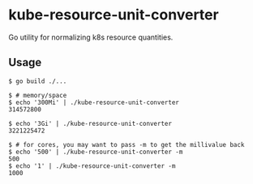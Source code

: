 # kube-resource-unit-converter

Go utility for normalizing k8s resource quantities.

## Usage

```
$ go build ./...

$ # memory/space
$ echo '300Mi' | ./kube-resource-unit-converter
314572800

$ echo '3Gi' | ./kube-resource-unit-converter
3221225472

$ # for cores, you may want to pass -m to get the millivalue back
$ echo '500' | ./kube-resource-unit-converter -m
500
$ echo '1' | ./kube-resource-unit-converter -m
1000
```

